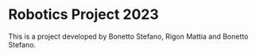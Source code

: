 # Robotics Project 2023 
This is a project developed by Bonetto Stefano, Rigon Mattia and Bonetto Stefano.
